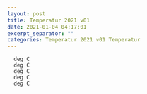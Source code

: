 ```yaml
---
layout: post
title: Temperatur 2021 v01
date: 2021-01-04 04:17:01
excerpt_separator: ""
categories: Temperatur 2021 v01 Temperatur
---
```

```
  deg C
  deg C
  deg C
  deg C
  deg C
```
